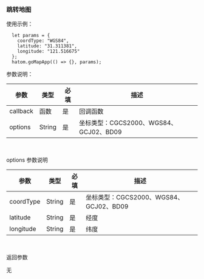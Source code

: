 ### 跳转地图

  使用示例：
  ```
    let params = {
      coordType: "WGS84",
      latitude: "31.311381",
      longitude: "121.516675"
    };
    hatom.goMapApp(() => {}, params);
  ```
  参数说明：
  
  | 参数       | 类型  | 必填 | 描述                                   |
  | ---------- | ------ | ----- | -------------------------------------- |
  | callback   | 函数  | 是 | 回调函数                               |
  | options | String | 是 | 坐标类型：CGCS2000、WGS84、GCJ02、BD09 |

  &nbsp;

  options 参数说明

  | 参数       | 类型  | 必填 | 描述                                   |
  | ---------- | ------ | ----- | -------------------------------------- |
  | coordType | String | 是 | 坐标类型：CGCS2000、WGS84、GCJ02、BD09 |
  | latitude  | String |  是 |经度                                   |
  | longitude | String |是| 纬度                                    |

  &nbsp;

  返回参数

  无

  &nbsp;